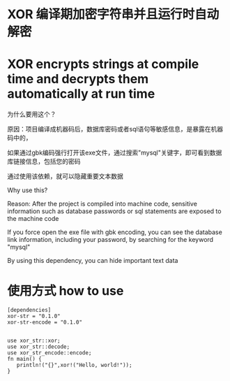  # XOR 编译期加密字符串并且运行时自动解密
 # XOR encrypts strings at compile time and decrypts them automatically at run time

 为什么要用这个？

 原因：项目编译成机器码后，数据库密码或者sql语句等敏感信息，是暴露在机器码中的，

 如果通过gbk编码强行打开该exe文件，通过搜索"mysql"关键字，即可看到数据库链接信息，包括您的密码

 通过使用该依赖，就可以隐藏重要文本数据

 Why use this?

 Reason: After the project is compiled into machine code, sensitive information such as database passwords or sql statements are exposed to the machine code

 If you force open the exe file with gbk encoding, you can see the database link information, including your password, by searching for the keyword "mysql"

 By using this dependency, you can hide important text data

 # 使用方式 how to use
 ```
 [dependencies]
 xor-str = "0.1.0"
 xor-str-encode = "0.1.0"


use xor_str::xor;
use xor_str::decode;
use xor_str_encode::encode;
fn main() {
    println!("{}",xor!("Hello, world!"));
}
